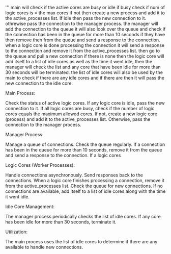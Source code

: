 
'''
main will check if the active cores are busy or idle if busy check if num of logic cores is = the max cores if not then create a new process 
and add it to the active_processes list. If idle then pass the new connection to it. othrewise pass the connection to the manager process. 
the manager will add the connection to the queue it will also look over the queue and check if the connection has been in the queue for more 
than 10 seconds if they have then remove then from the queue and send a response to the connection. when a logic core is done processing the connection
it will send a response to the connection and remove it from the active_processes list. then go to the queue and pull a new connection if there is none
then the logic core will add itself to a list of idle cores as well as the time it went idle, then the manager will check the list and any core that have 
been idle for more than 30 seconds will be terminated. the list of idle cores will also be used by the main to check if there are any idle cores and if there are
then it will pass the new connection to the idle core.

Main Process:

Check the status of active logic cores.
If any logic core is idle, pass the new connection to it.
If all logic cores are busy, check if the number of logic cores equals the maximum allowed cores.
If not, create a new logic core (process) and add it to the active_processes list.
Otherwise, pass the connection to the manager process.


Manager Process:

Manage a queue of connections.
Check the queue regularly.
If a connection has been in the queue for more than 10 seconds, remove it from the queue and send a response to the connection.
If a logic cores


Logic Cores (Worker Processes):

Handle connections asynchronously.
Send responses back to the connections.
When a logic core finishes processing a connection, remove it from the active_processes list.
Check the queue for new connections.
If no connections are available, add itself to a list of idle cores along with the time it went idle.

Idle Core Management:

The manager process periodically checks the list of idle cores.
If any core has been idle for more than 30 seconds, terminate it.

Utilization:

The main process uses the list of idle cores to determine if there are any available to handle new connections.

